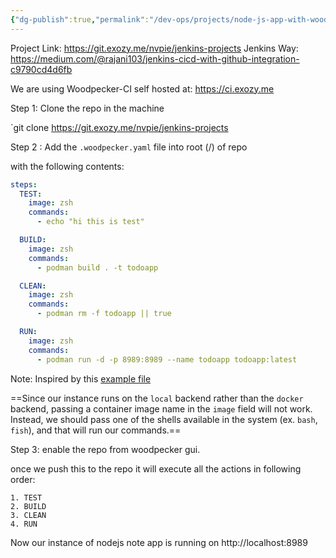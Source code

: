 ```yaml
---
{"dg-publish":true,"permalink":"/dev-ops/projects/node-js-app-with-woodpecker-ci/","tags":["Projects","#CICD","#Woodpecker-CI","DevOps"]}
---
```


Project Link: https://git.exozy.me/nvpie/jenkins-projects
Jenkins Way: https://medium.com/@rajani103/jenkins-cicd-with-github-integration-c9790cd4d6fb

We are using Woodpecker-CI self hosted at: https://ci.exozy.me 

 Step 1: Clone the repo in the machine

`git clone https://git.exozy.me/nvpie/jenkins-projects

 Step 2 : Add the `.woodpecker.yaml` file into root (/) of repo

with the following contents:
```.woodpecker.yaml
steps:
  TEST:
    image: zsh
    commands:
      - echo "hi this is test"

  BUILD:
    image: zsh
    commands:
      - podman build . -t todoapp

  CLEAN:
    image: zsh
    commands:
      - podman rm -f todoapp || true

  RUN:
    image: zsh
    commands:
      - podman run -d -p 8989:8989 --name todoapp todoapp:latest

```

Note: Inspired by this [example file](https://git.exozy.me/a/Hello-world/src/branch/main/.woodpecker.yml)

==Since our instance runs on the `local` backend rather than the `docker` backend, passing a container image name in the `image` field will not work. Instead, we should pass one of the shells available in the system (ex. `bash`, `fish`), and that will run our commands.==

Step 3: enable the repo from woodpecker gui.

once we push this to the repo it will execute all the actions in following order:

	1. TEST
	2. BUILD
	3. CLEAN
	4. RUN

Now our instance of nodejs note app is running on http://localhost:8989


